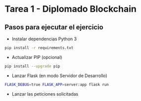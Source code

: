 # Tarea 1 - Diplomado Blockchain

## Pasos para ejecutar el ejercicio

- Instalar dependencias Python 3

```bash
pip install -r requirements.txt
```

- Actualizar PIP (opcional)

```bash
pip install --upgrade pip
```

- Lanzar Flask (en modo Servidor de Desarrollo)

```bash
FLASK_DEBUG=true FLASK_APP=server:app flask run
```

- Lanzar las peticiones solicitadas
```bash


```